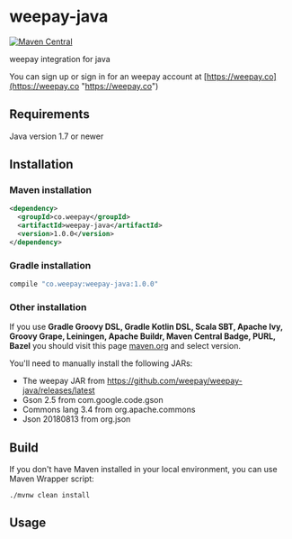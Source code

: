 # weepay-java

[![Maven Central](https://maven-badges.herokuapp.com/maven-central/co.weepay/weepay-java/badge.svg)](https://maven-badges.herokuapp.com/maven-central/co.weepay/weepay-java/)

weepay integration for java

You can sign up or sign in for an weepay account at [https://weepay.co](https://weepay.co "https://weepay.co")

## Requirements
Java version 1.7 or newer


## Installation

### Maven installation

```xml
<dependency>
  <groupId>co.weepay</groupId>
  <artifactId>weepay-java</artifactId>
  <version>1.0.0</version>
</dependency>
```

### Gradle installation
```groovy
compile "co.weepay:weepay-java:1.0.0"
```
### Other installation
If you use **Gradle Groovy DSL, Gradle Kotlin DSL, Scala SBT, Apache Ivy, Groovy Grape, Leiningen, Apache Buildr, Maven Central Badge, PURL,
Bazel** you should visit this page [maven.org](https://weepay.co "https://search.maven.org/artifact/co.weepay/weepay-java/") and select version.


You'll need to manually install the following JARs:

* The weepay JAR from https://github.com/weepay/weepay-java/releases/latest
* Gson 2.5 from com.google.code.gson
* Commons lang 3.4 from org.apache.commons
* Json 20180813 from org.json

## Build
If you don't have Maven installed in your local environment, you can use Maven Wrapper script:

```console
./mvnw clean install
```
## Usage

